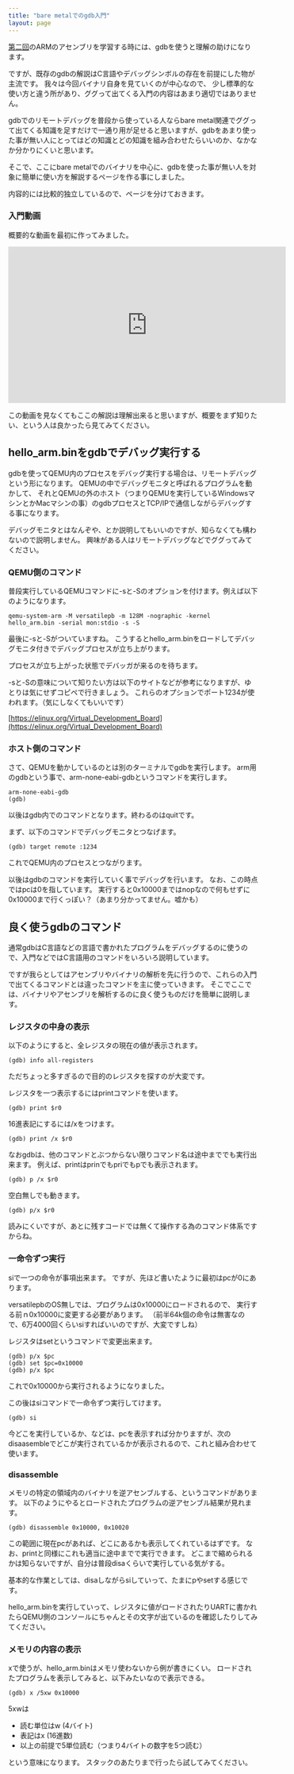 ```yaml
---
title: "bare metalでのgdb入門"
layout: page
---
```


[第二回](arm_asm.md)のARMのアセンブリを学習する時には、gdbを使うと理解の助けになります。

ですが、既存のgdbの解説はC言語やデバッグシンボルの存在を前提にした物が主流です。
我々は今回バイナリ自身を見ていくのが中心なので、
少し標準的な使い方と違う所があり、ググって出てくる入門の内容はあまり適切ではありません。

gdbでのリモートデバッグを普段から使っている人ならbare metal関連でググって出てくる知識を足すだけで一通り用が足せると思いますが、gdbをあまり使った事が無い人にとってはどの知識とどの知識を組み合わせたらいいのか、なかなか分かりにくいと思います。

そこで、ここにbare metalでのバイナリを中心に、gdbを使った事が無い人を対象に簡単に使い方を解説するページを作る事にしました。

内容的には比較的独立しているので、ページを分けておきます。

### 入門動画

概要的な動画を最初に作ってみました。

<iframe width="560" height="315" src="https://www.youtube.com/embed/gl4MjK3LQT8" frameborder="0" allow="accelerometer; autoplay; encrypted-media; gyroscope; picture-in-picture" allowfullscreen></iframe>

この動画を見なくてもここの解説は理解出来ると思いますが、概要をまず知りたい、という人は良かったら見てみてください。

## hello_arm.binをgdbでデバッグ実行する

gdbを使ってQEMU内のプロセスをデバッグ実行する場合は、リモートデバッグという形になります。
QEMUの中でデバッグモニタと呼ばれるプログラムを動かして、
それとQEMUの外のホスト（つまりQEMUを実行しているWindowsマシンとかMacマシンの事）のgdbプロセスとTCP/IPで通信しながらデバッグする事になります。

デバッグモニタとはなんぞや、とか説明してもいいのですが、知らなくても構わないので説明しません。
興味がある人はリモートデバッグなどでググってみてください。

### QEMU側のコマンド

普段実行しているQEMUコマンドに-sと-Sのオプションを付けます。例えば以下のようになります。

```
qemu-system-arm -M versatilepb -m 128M -nographic -kernel hello_arm.bin -serial mon:stdio -s -S
```

最後に-sと-Sがついていますね。
こうするとhello_arm.binをロードしてデバッグモニタ付きでデバッグプロセスが立ち上がります。

プロセスが立ち上がった状態でデバッガが来るのを待ちます。

-sと-Sの意味について知りたい方は以下のサイトなどが参考になりますが、ゆとりは気にせずコピペで行きましょう。
これらのオプションでポート1234が使われます。（気にしなくてもいいです）

[https://elinux.org/Virtual_Development_Board](https://elinux.org/Virtual_Development_Board)

### ホスト側のコマンド

さて、QEMUを動かしているのとは別のターミナルでgdbを実行します。
arm用のgdbという事で、arm-none-eabi-gdbというコマンドを実行します。

```
arm-none-eabi-gdb
(gdb) 
```

以後はgdb内でのコマンドとなります。終わるのはquitです。

まず、以下のコマンドでデバッグモニタとつなげます。

```
(gdb) target remote :1234
```

これでQEMU内のプロセスとつながります。

以後はgdbのコマンドを実行していく事でデバッグを行います。
なお、この時点ではpcは0を指しています。
実行すると0x10000まではnopなので何もせずに0x10000まで行くっぽい？（あまり分かってません。嘘かも）

## 良く使うgdbのコマンド 

通常gdbはC言語などの言語で書かれたプログラムをデバッグするのに使うので、入門などではC言語用のコマンドをいろいろ説明しています。

ですが我らとしてはアセンブリやバイナリの解析を先に行うので、これらの入門で出てくるコマンドとは違ったコマンドを主に使っていきます。
そこでここでは、バイナリやアセンブリを解析するのに良く使うものだけを簡単に説明します。

### レジスタの中身の表示

以下のようにすると、全レジスタの現在の値が表示されます。

```
(gdb) info all-registers
```

ただちょっと多すぎるので目的のレジスタを探すのが大変です。

レジスタを一つ表示するにはprintコマンドを使います。

```
(gdb) print $r0
```

16進表記にするには/xをつけます。

```
(gdb) print /x $r0
```

なおgdbは、他のコマンドとぶつからない限りコマンド名は途中まででも実行出来ます。
例えば、printはprinでもpriでもpでも表示されます。

```
(gdb) p /x $r0
```

空白無しでも動きます。

```
(gdb) p/x $r0
```

読みにくいですが、あとに残すコードでは無くて操作する為のコマンド体系ですからね。

### 一命令ずつ実行

siで一つの命令が事項出来ます。
ですが、先ほど書いたように最初はpcが0にあります。

versatilepbのOS無しでは、プログラムは0x10000にロードされるので、
実行する前ｎ0x10000に変更する必要があります。
（前半64k個の命令は無害なので、6万4000回くらいsiすればいいのですが、大変ですしね）

レジスタはsetというコマンドで変更出来ます。

```
(gdb) p/x $pc
(gdb) set $pc=0x10000
(gdb) p/x $pc
```
これで0x10000から実行されるようになりました。

この後はsiコマンドで一命令ずつ実行してけます。

```
(gdb) si
```

今どこを実行しているか、などは、pcを表示すれば分かりますが、次のdisaasembleでどこが実行されているかが表示されるので、これと組み合わせて使います。

### disassemble

メモリの特定の領域内のバイナリを逆アセンブルする、というコマンドがあります。
以下のようにやるとロードされたプログラムの逆アセンブル結果が見れます。

```
(gdb) disassemble 0x10000, 0x10020
```

この範囲に現在pcがあれば、どこにあるかも表示してくれているはずです。
なお、printと同様にこれも適当に途中までで実行できます。
どこまで縮められるかは知らないですが、自分は普段disaくらいで実行している気がする。

基本的な作業としては、disaしながらsiしていって、たまにpやsetする感じです。

hello_arm.binを実行していって、レジスタに値がロードされたりUARTに書かれたらQEMU側のコンソールにちゃんとその文字が出ているのを確認したりしてみてください。

### メモリの内容の表示

xで使うが、hello_arm.binはメモリ使わないから例が書きにくい。
ロードされたプログラムを表示してみると、以下みたいなので表示できる。

```
(gdb) x /5xw 0x10000
```

5xwは

- 読む単位はw (4バイト)
- 表記はx (16進数)
- 以上の前提で5単位読む（つまり4バイトの数字を5つ読む）

という意味になります。
スタックのあたりまで行ったら試してみてください。